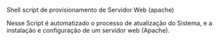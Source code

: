 Shell script de provisionamento de Servidor Web (apache)

Nesse Script é automatizado o processo de atualização do Sistema, e a instalação e configuração de um servidor web (Apache).
